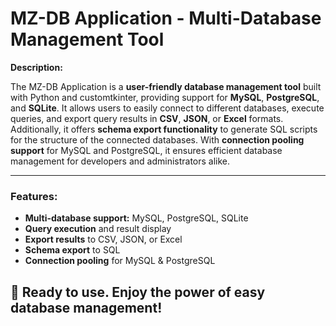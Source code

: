 # MZ-DB Application - Multi-Database Management Tool

**Description:**

The MZ-DB Application is a **user-friendly database management tool** built with Python and customtkinter, providing support for **MySQL**, **PostgreSQL**, and **SQLite**. It allows users to easily connect to different databases, execute queries, and export query results in **CSV**, **JSON**, or **Excel** formats. Additionally, it offers **schema export functionality** to generate SQL scripts for the structure of the connected databases. With **connection pooling support** for MySQL and PostgreSQL, it ensures efficient database management for developers and administrators alike.

---

### Features:
- **Multi-database support:** MySQL, PostgreSQL, SQLite
- **Query execution** and result display
- **Export results** to CSV, JSON, or Excel
- **Schema export** to SQL
- **Connection pooling** for MySQL & PostgreSQL

## 🚀 Ready to use. Enjoy the power of easy database management!
